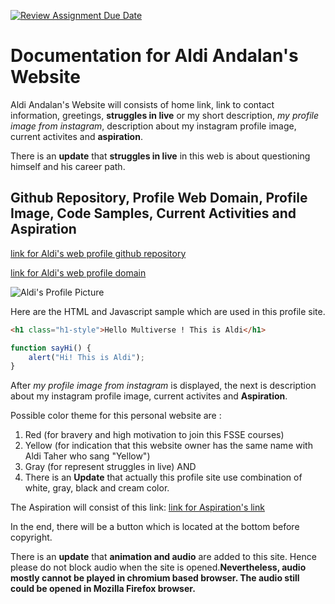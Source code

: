 [![Review Assignment Due Date](https://classroom.github.com/assets/deadline-readme-button-24ddc0f5d75046c5622901739e7c5dd533143b0c8e959d652212380cedb1ea36.svg)](https://classroom.github.com/a/l9v8sNrv)
# Documentation for Aldi Andalan's Website

Aldi Andalan's Website will consists of home link, link to contact information, greetings, **struggles in live** or my short description, _my profile image from instagram_, description about my instagram profile image, current activites and **aspiration**.

There is an **update** that **struggles in live** in this web is about questioning himself and his career path.

## Github Repository, Profile Web Domain, Profile Image, Code Samples, Current Activities and Aspiration
[link for Aldi's web profile github repository](https://github.com/RevoU-FSSE-2/week-1-andalanaldi.git)

[link for Aldi's web profile domain](https://andalanaldi-revou02-week1-assigment.netlify.app/)

![Aldi's Profile Picture](https://pbs.twimg.com/profile_images/1010774476185718785/fDrXMwWu_400x400.jpg)

Here are the HTML and Javascript sample which are used in this profile site.

```html
<h1 class="h1-style">Hello Multiverse ! This is Aldi</h1>
```

```javascript
function sayHi() {
    alert("Hi! This is Aldi");
}
```

After _my profile image from instagram_ is displayed, the next is description about my instagram profile image, current activites and **Aspiration**.

Possible color theme for this personal website are :
1. Red (for bravery and high motivation to join this FSSE courses)
2. Yellow (for indication that this website owner has the same name with Aldi Taher who sang "Yellow")
3. Gray (for represent struggles in live)
AND
4. There is an **Update** that actually this profile site use combination of white, gray, black and cream color.

The Aspiration will consist of this link:
[link for Aspiration's link](https://linktr.ee/sushigoindonesia/)

In the end, there will be a button which is located at the bottom before copyright. 

There is an **update** that **animation and audio** are added to this site. Hence please do not block audio when the site is opened.**Nevertheless, audio mostly cannot be played in chromium based browser. The audio still could be opened in Mozilla Firefox browser.**
